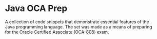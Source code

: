 # Java OCA Prep

A collection of code snippets that demonstrate essential features of the Java programming language. The set was made as a means of preparing for the Oracle Certified Associate (OCA-808) exam.
